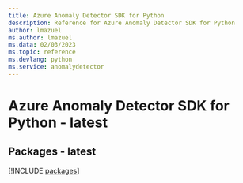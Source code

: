 ```yaml
---
title: Azure Anomaly Detector SDK for Python
description: Reference for Azure Anomaly Detector SDK for Python
author: lmazuel
ms.author: lmazuel
ms.data: 02/03/2023
ms.topic: reference
ms.devlang: python
ms.service: anomalydetector
---
```

# Azure Anomaly Detector SDK for Python - latest
## Packages - latest
[!INCLUDE [packages](anomaly-detector-index.md)]